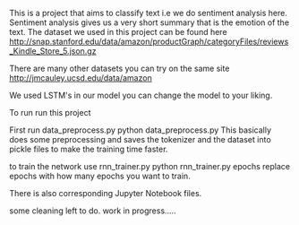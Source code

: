 This is a project that aims to classify text i.e we do sentiment analysis here. Sentiment analysis gives us a very short summary that is the emotion of the text.
The dataset we used in this project can be found here
http://snap.stanford.edu/data/amazon/productGraph/categoryFiles/reviews_Kindle_Store_5.json.gz

There are many other datasets you can try on the same site 
http://jmcauley.ucsd.edu/data/amazon

We used LSTM's in our model you can change the model to your liking.

To run run this project

First run data_preprocess.py
        python data_preprocess.py
This basically does some preprocessing and saves the tokenizer and the dataset into pickle files  to make the training time faster.

to train the network use rnn_trainer.py
        python rnn_trainer.py epochs
            replace epochs with how many epochs you want to train.

There is also corresponding Jupyter Notebook files.

some cleaning left to do.
work in progress.....
